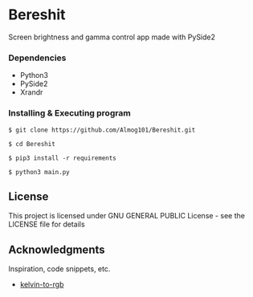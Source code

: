 # Bereshit

Screen brightness and gamma control app made with PySide2 

### Dependencies

* Python3
* PySide2
* Xrandr

### Installing & Executing program

```
$ git clone https://github.com/Almog101/Bereshit.git

$ cd Bereshit

$ pip3 install -r requirements

$ python3 main.py
```

## License

This project is licensed under GNU GENERAL PUBLIC License - see the LICENSE file for details

## Acknowledgments

Inspiration, code snippets, etc.
* [kelvin-to-rgb](https://github.com/mattdesl/kelvin-to-rgb)
